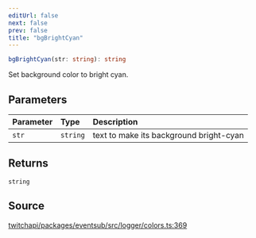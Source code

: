 ```yaml
---
editUrl: false
next: false
prev: false
title: "bgBrightCyan"
---
```


```ts
bgBrightCyan(str: string): string
```

Set background color to bright cyan.

## Parameters

| Parameter | Type | Description |
| :------ | :------ | :------ |
| `str` | `string` | text to make its background bright-cyan |

## Returns

`string`

## Source

[twitchapi/packages/eventsub/src/logger/colors.ts:369](https://github.com/pablornc/twitchapi//blob/f8a75ccd701e54db4c91e2b0128974da23f25d14/packages/eventsub/src/logger/colors.ts#L369)
